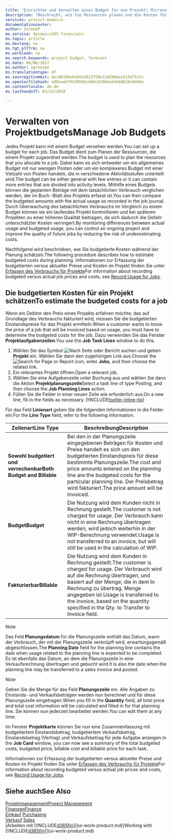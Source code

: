 ```yaml
---
title: "Einrichten und Verwalten eines Budget für ein Projekt| Microsoft Docs"
description: "Beschreibt, wie Sie Ressourcen planen und die Kosten für ein Projekt durch das Einrichten eines Budgets für jedes Projekt prognostizieren und steuern."
services: project-madeira
documentationcenter: 
author: SorenGP
ms.service: dynamics365-financials
ms.topic: article
ms.devlang: na
ms.tgt_pltfrm: na
ms.workload: na
ms.search.keywords: project budget, forecast
ms.date: 06/06/2017
ms.author: sgroespe
ms.translationtype: HT
ms.sourcegitcommit: bec0619be0a65e3625759e13d2866ac615d7513c
ms.openlocfilehash: e88eaebf65d950dcbb6c0296be24e68628a9494e
ms.contentlocale: de-de
ms.lasthandoff: 03/22/2018

---
```

# <a name="manage-job-budgets"></a><span data-ttu-id="9d27a-103">Verwalten von Projektbudgets</span><span class="sxs-lookup"><span data-stu-id="9d27a-103">Manage Job Budgets</span></span>
<span data-ttu-id="9d27a-104">Jedes Projekt kann mit einem Budget versehen werden.</span><span class="sxs-lookup"><span data-stu-id="9d27a-104">You can set up a budget for each job.</span></span> <span data-ttu-id="9d27a-105">Das Budget dient zum Planen der Ressourcen, die einem Projekt zugeordnet werden.</span><span class="sxs-lookup"><span data-stu-id="9d27a-105">The budget is used to plan the resources that you allocate to a job.</span></span> <span data-ttu-id="9d27a-106">Dabei kann es sich entweder um ein allgemeines Budget mit nur wenigen Posten oder um ein komplexeres Budget mit einer Vielzahl von Posten handeln, die in verschiedene Aktivitätsstufen unterteilt sind.</span><span class="sxs-lookup"><span data-stu-id="9d27a-106">The budget can be either general with few entries or it can contain more entries that are divided into activity levels.</span></span> <span data-ttu-id="9d27a-107">Mithilfe eines Budgets können die geplanten Beträge mit dem tatsächlichen Verbrauch verglichen werden, der im Buch.-Blatt des Projekts erfasst ist.</span><span class="sxs-lookup"><span data-stu-id="9d27a-107">You can then compare the budgeted amounts with the actual usage as recorded in the job journal.</span></span> <span data-ttu-id="9d27a-108">Durch Überwachung des tatsächlichen Verbrauchs im Vergleich zu einem Budget können sie ein laufendes Projekt kontrollieren und bei späteren Projekten zu einer höheren Qualität beitragen, da sich dadurch die Gefahr unterschätzter Kosten verringert.</span><span class="sxs-lookup"><span data-stu-id="9d27a-108">By monitoring differences between actual usage and budgeted usage, you can control an ongoing project and improve the quality of future jobs by reducing the risk of underestimating costs.</span></span>

<span data-ttu-id="9d27a-109">Nachfolgend wird beschrieben, wie Sie budgetierte Kosten während der Planung schätzen.</span><span class="sxs-lookup"><span data-stu-id="9d27a-109">The following procedure describes how to estimate budgeted costs during planning.</span></span> <span data-ttu-id="9d27a-110">Informationen zur Erfassung der budgetierten versus aktueller Preise und Kosten im Projekt finden Sie unter [Erfassen des Verbrauchs für Projekte](projects-how-record-job-usage.md)</span><span class="sxs-lookup"><span data-stu-id="9d27a-110">For information about recording budgeted versus actual job prices and costs, see [Record Usage for Jobs](projects-how-record-job-usage.md).</span></span>  

## <a name="JobBudgetCosts"></a> <span data-ttu-id="9d27a-111">Die budgetierten Kosten für ein Projekt schätzen</span><span class="sxs-lookup"><span data-stu-id="9d27a-111">To estimate the budgeted costs for a job</span></span>
<span data-ttu-id="9d27a-112">Wenn ein Debitor den Preis eines Projekts erfahren möchte, das auf Grundlage des Verbrauchs fakturiert wird, müssen Sie die budgetierten Einstandspreise für das Projekt ermitteln.</span><span class="sxs-lookup"><span data-stu-id="9d27a-112">When a customer wants to know the price of a job that will be invoiced based on usage, you must have to determine the budgeted costs for the job.</span></span> <span data-ttu-id="9d27a-113">Dazu verwenden Sie das Fenster **Projektaufgabenzeilen**.</span><span class="sxs-lookup"><span data-stu-id="9d27a-113">You use the **Job Task Lines** window to do this.</span></span>

1. <span data-ttu-id="9d27a-114">Wählen Sie das Symbol ![Nach Seite oder Bericht suchen](media/ui-search/search_small.png "Nach Seite oder Bericht suchen") und geben **Projekt** ein. Wählen Sie dann den zugehörigen Link aus.</span><span class="sxs-lookup"><span data-stu-id="9d27a-114">Choose the ![Search for Page or Report](media/ui-search/search_small.png "Search for Page or Report icon") icon, enter **Jobs**, and then choose the related link.</span></span>  
2. <span data-ttu-id="9d27a-115">Ein relevantes Projekt öffnen.</span><span class="sxs-lookup"><span data-stu-id="9d27a-115">Open a relevant job.</span></span>
3. <span data-ttu-id="9d27a-116">Wählen Sie eine Aufgabenzeile unter Buchung aus und wählen Sie dann die Aktion **Projektplanungszeile**</span><span class="sxs-lookup"><span data-stu-id="9d27a-116">Select a task line of type Posting, and then choose the **Job Planning Lines** action.</span></span>
4. <span data-ttu-id="9d27a-117">Füllen Sie die Felder in einer neuen Zeile wie erforderlich aus.</span><span class="sxs-lookup"><span data-stu-id="9d27a-117">On a new line, fill in the fields as necessary.</span></span> [!INCLUDE[tooltip-inline-tip](includes/tooltip-inline-tip_md.md)]   

<span data-ttu-id="9d27a-118">Für das Feld **Linienart** geben Sie die folgenden Informationen in die Felder ein:</span><span class="sxs-lookup"><span data-stu-id="9d27a-118">For the **Line Type** field, refer to the following information.</span></span>  

| <span data-ttu-id="9d27a-119">Zeilenart</span><span class="sxs-lookup"><span data-stu-id="9d27a-119">Line Type</span></span> | <span data-ttu-id="9d27a-120">Beschreibung</span><span class="sxs-lookup"><span data-stu-id="9d27a-120">Description</span></span> |
| --- | --- |
| <span data-ttu-id="9d27a-121">**Sowohl budgetiert und verrechenbar**</span><span class="sxs-lookup"><span data-stu-id="9d27a-121">**Both Budget and Billable**</span></span> |<span data-ttu-id="9d27a-122">Bei den in der Planungszeile eingegebenen Beträgen für Kosten und Preise handelt es sich um den budgetierten Einstandspreis für diese bestimmte Planungszeile.</span><span class="sxs-lookup"><span data-stu-id="9d27a-122">The cost and price amounts entered on the planning line are the budgeted costs for the particular planning line.</span></span> <span data-ttu-id="9d27a-123">Der Preisbetrag wird fakturiert.</span><span class="sxs-lookup"><span data-stu-id="9d27a-123">The price amount will be invoiced.</span></span> |
| <span data-ttu-id="9d27a-124">**Budget**</span><span class="sxs-lookup"><span data-stu-id="9d27a-124">**Budget**</span></span> |<span data-ttu-id="9d27a-125">Die Nutzung wird dem Kunden nicht in Rechnung gestellt.</span><span class="sxs-lookup"><span data-stu-id="9d27a-125">The customer is not charged for usage.</span></span> <span data-ttu-id="9d27a-126">Der Verbrauch kann nicht in eine Rechnung übertragen werden, wird jedoch weiterhin in der WIP-Berechnung verwendet.</span><span class="sxs-lookup"><span data-stu-id="9d27a-126">Usage is not transferred to an invoice, but will still be used in the calculation of WIP.</span></span> |
| <span data-ttu-id="9d27a-127">**Fakturierbar**</span><span class="sxs-lookup"><span data-stu-id="9d27a-127">**Billable**</span></span> |<span data-ttu-id="9d27a-128">Die Nutzung wird dem Kunden in Rechnung gestellt.</span><span class="sxs-lookup"><span data-stu-id="9d27a-128">The customer is charged for usage.</span></span> <span data-ttu-id="9d27a-129">Der Verbrauch wird auf die Rechnung übertragen, und basiert auf der Menge, die in dem In Rechnung zu übertrag. Menge angegeben ist.</span><span class="sxs-lookup"><span data-stu-id="9d27a-129">Usage is transferred to the invoice, based on the quantity specified in the Qty. to Transfer to Invoice field.</span></span> |

> [!NOTE]  
>   <span data-ttu-id="9d27a-130">Das Feld **Planungsdatum** für die Planungszeile enthält das Datum, wann der Verbrauch, der mit der Planungszeile verknüpft wird, erwartungsgemäß abgeschlossen.</span><span class="sxs-lookup"><span data-stu-id="9d27a-130">The **Planning Date** field for the planning line contains the date when usage related to the planning line is expected to be completed.</span></span> <span data-ttu-id="9d27a-131">Es ist ebenfalls das Datum, an dem die Planungszeile in eine Verkaufsrechnung übertragen und gebucht wird.</span><span class="sxs-lookup"><span data-stu-id="9d27a-131">It is also the date when the planning line may be transferred to a sales invoice and posted.</span></span>  

> [!NOTE]  
>   <span data-ttu-id="9d27a-132">Geben Sie die Menge für das Feld **Planungszeile** ein. Alle Angaben zu Einstands- und Verkaufsbeträgen werden nun berechnet und für diese Planungszeile eingetragen.</span><span class="sxs-lookup"><span data-stu-id="9d27a-132">When you fill in the **Quantity** field, all total price and total cost information will be calculated and filled in for that planning line.</span></span> <span data-ttu-id="9d27a-133">Sie können nun jederzeit bearbeitet werden.</span><span class="sxs-lookup"><span data-stu-id="9d27a-133">You can edit them at any time.</span></span>

<span data-ttu-id="9d27a-134">Im Fenster **Projektkarte** können Sie nun eine Zusammenfassung mit budgetiertem Einstandsbetrag, budgetiertem Verkaufsbetrag, Einstandsbetrag (Vertrag) und Verkaufsbetrag für jede Aufgabe anzeigen.</span><span class="sxs-lookup"><span data-stu-id="9d27a-134">In the **Job Card** window, you can now see a summary of the total budgeted costs, budgeted price, billable cost and billable price for each task.</span></span>

<span data-ttu-id="9d27a-135">Informationen zur Erfassung der budgetierten versus aktueller Preise und Kosten im Projekt finden Sie unter [Erfassen des Verbrauchs für Projekte](projects-how-record-job-usage.md)</span><span class="sxs-lookup"><span data-stu-id="9d27a-135">For information about recording budgeted versus actual job prices and costs, see [Record Usage for Jobs](projects-how-record-job-usage.md).</span></span>

## <a name="see-also"></a><span data-ttu-id="9d27a-136">Siehe auch</span><span class="sxs-lookup"><span data-stu-id="9d27a-136">See Also</span></span>
[<span data-ttu-id="9d27a-137">Projektmanagement</span><span class="sxs-lookup"><span data-stu-id="9d27a-137">Project Management</span></span>](projects-manage-projects.md)  
[<span data-ttu-id="9d27a-138">Finanzen</span><span class="sxs-lookup"><span data-stu-id="9d27a-138">Finance</span></span>](finance.md)  
<span data-ttu-id="9d27a-139">[Einkauf](purchasing-manage-purchasing.md)       </span><span class="sxs-lookup"><span data-stu-id="9d27a-139">[Purchasing](purchasing-manage-purchasing.md)       </span></span>  
<span data-ttu-id="9d27a-140">[Verkauf](sales-manage-sales.md)    </span><span class="sxs-lookup"><span data-stu-id="9d27a-140">[Sales](sales-manage-sales.md)    </span></span>  
<span data-ttu-id="9d27a-141">[Arbeiten mit [!INCLUDE[d365fin](includes/d365fin_md.md)]](ui-work-product.md)</span><span class="sxs-lookup"><span data-stu-id="9d27a-141">[Working with [!INCLUDE[d365fin](includes/d365fin_md.md)]](ui-work-product.md)</span></span>  

